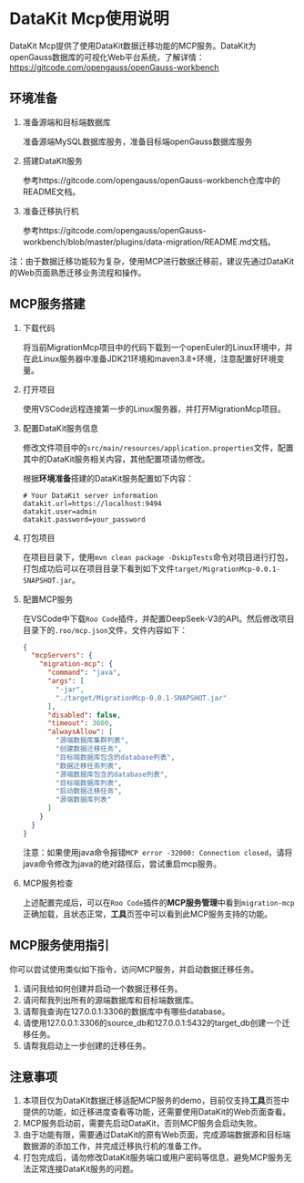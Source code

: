 # DataKit Mcp使用说明

DataKit Mcp提供了使用DataKit数据迁移功能的MCP服务。DataKit为openGauss数据库的可视化Web平台系统，了解详情：https://gitcode.com/opengauss/openGauss-workbench

## 环境准备

1. 准备源端和目标端数据库

   准备源端MySQL数据库服务，准备目标端openGauss数据库服务

2. 搭建DataKIt服务

   参考https://gitcode.com/opengauss/openGauss-workbench仓库中的README文档。

3. 准备迁移执行机

   参考https://gitcode.com/opengauss/openGauss-workbench/blob/master/plugins/data-migration/README.md文档。

注：由于数据迁移功能较为复杂，使用MCP进行数据迁移前，建议先通过DataKit的Web页面熟悉迁移业务流程和操作。

## MCP服务搭建

1. 下载代码

   将当前MigrationMcp项目中的代码下载到一个openEuler的Linux环境中，并在此Linux服务器中准备JDK21环境和maven3.8+环境，注意配置好环境变量。

2. 打开项目

   使用VSCode远程连接第一步的Linux服务器，并打开MigrationMcp项目。

3. 配置DataKit服务信息

   修改文件项目中的`src/main/resources/application.properties`文件，配置其中的DataKit服务相关内容，其他配置项请勿修改。

   根据**环境准备**搭建的DataKit服务配置如下内容：

   ```properties
   # Your DataKit server information
   datakit.url=https://localhost:9494
   datakit.user=admin
   datakit.password=your_password
   ```

4. 打包项目

   在项目目录下，使用`mvn clean package -DskipTests`命令对项目进行打包，打包成功后可以在项目目录下看到如下文件`target/MigrationMcp-0.0.1-SNAPSHOT.jar`。

5. 配置MCP服务

   在VSCode中下载`Roo Code`插件，并配置DeepSeek-V3的API。然后修改项目目录下的`.roo/mcp.json`文件，文件内容如下：

   ```json
   {
     "mcpServers": {
       "migration-mcp": {
         "command": "java",
         "args": [
           "-jar",
           "./target/MigrationMcp-0.0.1-SNAPSHOT.jar"
         ],
         "disabled": false,
         "timeout": 3600,
         "alwaysAllow": [
           "源端数据库集群列表",
           "创建数据迁移任务",
           "目标端数据库包含的database列表",
           "数据迁移任务列表",
           "源端数据库包含的database列表",
           "目标端数据库列表",
           "启动数据迁移任务",
           "源端数据库列表"
         ]
       }
     }
   }
   ```
   
   注意：如果使用java命令报错`MCP error -32000: Connection closed`，请将java命令修改为java的绝对路径后，尝试重启mcp服务。

6. MCP服务检查

   上述配置完成后，可以在`Roo Code`插件的**MCP服务管理**中看到`migration-mcp`正确加载，且状态正常，**工具**页签中可以看到此MCP服务支持的功能。

## MCP服务使用指引

你可以尝试使用类似如下指令，访问MCP服务，并启动数据迁移任务。

1. 请问我给如何创建并启动一个数据迁移任务。
2. 请问帮我列出所有的源端数据库和目标端数据库。
3. 请帮我查询在127.0.0.1:3306的数据库中有哪些database。
4. 请使用127.0.0.1:3306的source_db和127.0.0.1:5432的target_db创建一个迁移任务。
5. 请帮我启动上一步创建的迁移任务。

## 注意事项

1. 本项目仅为DataKIt数据迁移适配MCP服务的demo，目前仅支持**工具**页签中提供的功能，如迁移进度查看等功能，还需要使用DataKit的Web页面查看。
2. MCP服务启动前，需要先启动DataKit，否则MCP服务会启动失败。
3. 由于功能有限，需要通过DataKit的原有Web页面，完成源端数据源和目标端数据源的添加工作，并完成迁移执行机的准备工作。
4. 打包完成后，请勿修改DataKit服务端口或用户密码等信息，避免MCP服务无法正常连接DataKit服务的问题。